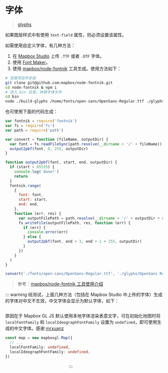 # 字体

> [glyphs](https://docs.mapbox.com/mapbox-gl-js/style-spec/glyphs/)

如果图层样式中有使用 `text-field` 属性，则必须设置该属性。

如需使用自定义字体，有几种方法：

1. 在 [Mapbox Studio](https://studio.mapbox.com/) 上传 `.TTF` 或者 `.OTF` 字体。
2. 使用 [Font Maker](https://maplibre.org/font-maker/)。<Badge type="important" text="推荐" vertical="top" />
3. 使用 [mapbox/node-fontnik](https://github.com/mapbox/node-fontnik) 工具生成。使用方法如下：

```sh
# 克隆项目并安装
git clone git@github.com:mapbox/node-fontnik.git
cd node-fontnik & npm i
# 进入 bin 目录，转换字体文件
cd bin
node ./build-glyphs /home/fonts/open-sans/OpenSans-Regular.ttf ./glyphs/OpenSans Regular
```

也可使用下面的代码生成：

```js
var fontnik = require('fontnik')
var fs = require('fs')
var path = require('path')

var convert = function (fileName, outputDir) {
  var font = fs.readFileSync(path.resolve(__dirname + '/' + fileName))
  output2pbf(font, 0, 255, outputDir)
}

function output2pbf(font, start, end, outputDir) {
  if (start > 65535) {
    console.log('done!')
    return
  }
  fontnik.range(
    {
      font: font,
      start: start,
      end: end,
    },
    function (err, res) {
      var outputFilePath = path.resolve(__dirname + '/' + outputDir + start + '-' + end + '.pbf')
      fs.writeFile(outputFilePath, res, function (err) {
        if (err) {
          console.error(err)
        } else {
          output2pbf(font, end + 1, end + 1 + 255, outputDir)
        }
      })
    }
  )
}

convert('./fonts/open-sans/OpenSans-Regular.ttf', './glyphs/OpenSans Regular/')
```

> 参考：[mapbox/node-fontnik 工具使用介绍](https://www.jianshu.com/p/23634e54487e)

::: warning
经测试，上面几种方法（包括在 Mapbox Studio 中上传的字体）生成的字体对中文不生效，中文字体会显示为默认字体，如下：

<img :src="$withBase('/assets/images/fonts.png')" width="200" />

原因在于 Mapbox GL JS 默认使用本地字体渲染表意文字，可在初始化地图时将 `localFontFamily` 和 `localIdeographFontFamily` 设置为 `undefined`，即可使用生成的中文字体。感谢 [mrxuanz](https://github.com/huanglii/mapbox-gl-js-cookbook/issues/28)

```ts
const map = new mapboxgl.Map({
  // ...
  localFontFamily: undefined,
  localIdeographFontFamily: undefined,
})
```

<img :src="$withBase('/assets/images/fonts1.png')" width="200" />
:::
